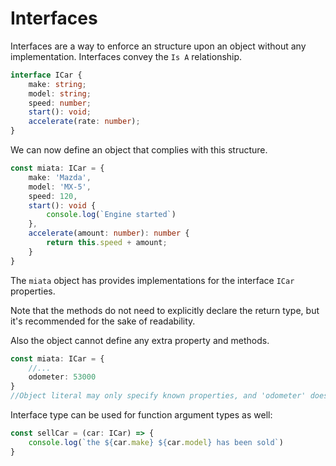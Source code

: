 # Interfaces

Interfaces are a way to enforce an structure upon an object without any implementation. Interfaces convey the ```Is A``` relationship.

```ts
interface ICar {
    make: string;
    model: string;
    speed: number;
    start(): void;
    accelerate(rate: number);
}
```

We can now define an object that complies with this structure.

```ts
const miata: ICar = {
    make: 'Mazda',
    model: 'MX-5',
    speed: 120,
    start(): void {
        console.log(`Engine started`)
    },
    accelerate(amount: number): number {
        return this.speed + amount;
    }
}
```

The ```miata``` object has provides implementations for the interface ```ICar``` properties.

Note that the methods do not need to explicitly declare the return type, but it's recommended for the sake of readability.

Also the object cannot define any extra property and methods.

```ts
const miata: ICar = {
    //...
    odometer: 53000
}
//Object literal may only specify known properties, and 'odometer' does not exist in type 'ICar'.
```

Interface type can be used for function argument types as well:

```ts
const sellCar = (car: ICar) => {
    console.log(`the ${car.make} ${car.model} has been sold`)
}
```

<!-- <br>

## The difference between ```interface``` and ```type```

Interfaces and Types look alike very much. However,
* A class can ```implement``` an interface, but not a type.
* 

<br>
<br>

### References

* [Interface vs Type alias in TypeScript 2.7](https://medium.com/@martin_hotell/interface-vs-type-alias-in-typescript-2-7-2a8f1777af4c)

 -->